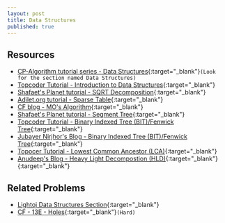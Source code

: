 ```yaml
---
layout: post
title: Data Structures
published: true
---
```


## Resources
- [CP-Algorithm tutorial series - Data Structures](https://cp-algorithms.com/){:target="\_blank"}`(Look for the section named Data Structures)`
- [Topcoder Tutorial - Introduction to Data Structures](https://www.topcoder.com/community/competitive-programming/tutorials/data-structures/){:target="\_blank"}
- [Shafaet's Planet tutorial - SQRT Decomposition](http://www.shafaetsplanet.com/?p=3416){:target="\_blank"}
- [Adilet.org tutorial - Sparse Table](http://adilet.org/blog/sparse-table/){:target="\_blank"}
- [CF blog - MO's Algorithm](https://codeforces.com/blog/entry/61203){:target="\_blank"}
- [Shafaet's Planet tutorial - Segment Tree](http://www.shafaetsplanet.com/?p=1557){:target="\_blank"}
- [Topcoder Tutorial - Binary Indexed Tree (BIT)/Fenwick Tree](https://www.topcoder.com/community/competitive-programming/tutorials/binary-indexed-trees/){:target="\_blank"}
- [Jubayer Nirjhor's Blog - Binary Indexed Tree (BIT)/Fenwick Tree](https://mathislife.github.io/assets/posts/Fenwick_Tree.html){:target="\_blank"}
- [Topocer Tutorial - Lowest Common Ancestor (LCA)](https://www.topcoder.com/community/competitive-programming/tutorials/range-minimum-query-and-lowest-common-ancestor/){:target="\_blank"}
- [Anudeep's Blog - Heavy Light Decompostion (HLD)](https://blog.anudeep2011.com/heavy-light-decomposition/){:target="\_blank"}
[](){:target="\_blank"}

## Related Problems

- [Lightoj Data Structures Section](http://lightoj.com/volume_problemcategory.php?main_category=Data%20Structures){:target="\_blank"}
- [CF - 13E - Holes](https://codeforces.com/contest/13/problem/E){:target="\_blank"}`(Hard)`
